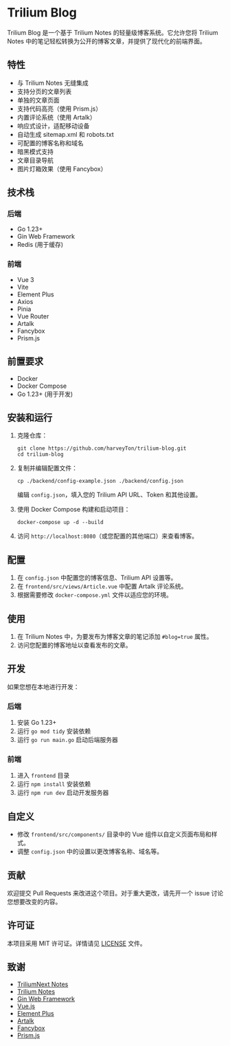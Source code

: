 # Trilium Blog

Trilium Blog 是一个基于 Trilium Notes 的轻量级博客系统。它允许您将 Trilium Notes 中的笔记轻松转换为公开的博客文章，并提供了现代化的前端界面。

## 特性

- 与 Trilium Notes 无缝集成
- 支持分页的文章列表
- 单独的文章页面
- 支持代码高亮（使用 Prism.js）
- 内置评论系统（使用 Artalk）
- 响应式设计，适配移动设备
- 自动生成 sitemap.xml 和 robots.txt
- 可配置的博客名称和域名
- 暗黑模式支持
- 文章目录导航
- 图片灯箱效果（使用 Fancybox）

## 技术栈

### 后端

- Go 1.23+
- Gin Web Framework
- Redis (用于缓存)

### 前端

- Vue 3
- Vite
- Element Plus
- Axios
- Pinia
- Vue Router
- Artalk
- Fancybox
- Prism.js

## 前置要求

- Docker
- Docker Compose
- Go 1.23+ (用于开发)

## 安装和运行

1. 克隆仓库：

   ```
   git clone https://github.com/harveyTon/trilium-blog.git
   cd trilium-blog
   ```

2. 复制并编辑配置文件：

   ```
   cp ./backend/config-example.json ./backend/config.json
   ```

   编辑 `config.json`，填入您的 Trilium API URL、Token 和其他设置。

3. 使用 Docker Compose 构建和启动项目：

   ```
   docker-compose up -d --build
   ```

4. 访问 `http://localhost:8080`（或您配置的其他端口）来查看博客。

## 配置

1. 在 `config.json` 中配置您的博客信息、Trilium API 设置等。
2. 在 `frontend/src/views/Article.vue` 中配置 Artalk 评论系统。
3. 根据需要修改 `docker-compose.yml` 文件以适应您的环境。

## 使用

1. 在 Trilium Notes 中，为要发布为博客文章的笔记添加 `#blog=true` 属性。
2. 访问您配置的博客地址以查看发布的文章。

## 开发

如果您想在本地进行开发：

### 后端

1. 安装 Go 1.23+
2. 运行 `go mod tidy` 安装依赖
3. 运行 `go run main.go` 启动后端服务器

### 前端

1. 进入 `frontend` 目录
2. 运行 `npm install` 安装依赖
3. 运行 `npm run dev` 启动开发服务器

## 自定义

- 修改 `frontend/src/components/` 目录中的 Vue 组件以自定义页面布局和样式。
- 调整 `config.json` 中的设置以更改博客名称、域名等。

## 贡献

欢迎提交 Pull Requests 来改进这个项目。对于重大更改，请先开一个 issue 讨论您想要改变的内容。

## 许可证

本项目采用 MIT 许可证。详情请见 [LICENSE](LICENSE) 文件。

## 致谢

- [TriliumNext Notes](https://github.com/TriliumNext/Notes)
- [Trilium Notes](https://github.com/zadam/trilium)
- [Gin Web Framework](https://github.com/gin-gonic/gin)
- [Vue.js](https://vuejs.org/)
- [Element Plus](https://element-plus.org/)
- [Artalk](https://github.com/ArtalkJS/Artalk)
- [Fancybox](https://fancyapps.com/fancybox/)
- [Prism.js](https://prismjs.com/)
